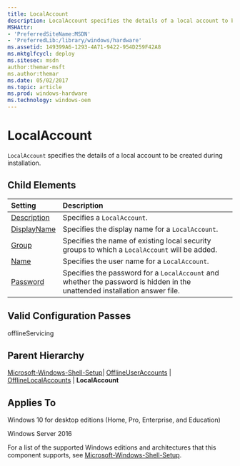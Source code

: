```yaml
---
title: LocalAccount
description: LocalAccount specifies the details of a local account to be created during installation.
MSHAttr:
- 'PreferredSiteName:MSDN'
- 'PreferredLib:/library/windows/hardware'
ms.assetid: 149399A6-1293-4A71-9422-954D259F42A8
ms.mktglfcycl: deploy
ms.sitesec: msdn
author:themar-msft
ms.author:themar
ms.date: 05/02/2017
ms.topic: article
ms.prod: windows-hardware
ms.technology: windows-oem
---
```

# LocalAccount

`LocalAccount` specifies the details of a local account to be created during installation.

## Child Elements

| Setting                 | Description                                                                           |
|:------------------------|:--------------------------------------------------------------------------------------|
| [Description](microsoft-windows-shell-setup-offlineuseraccounts-offlinelocalaccounts-localaccount-description.md) | Specifies a <code>LocalAccount</code>. |
| [DisplayName](microsoft-windows-shell-setup-offlineuseraccounts-offlinelocalaccounts-localaccount-displayname.md) | Specifies the display name for a <code>LocalAccount</code>. |
| [Group](microsoft-windows-shell-setup-offlineuseraccounts-offlinelocalaccounts-localaccount-group.md) | Specifies the name of existing local security groups to which a <code>LocalAccount</code> will be added. |
| [Name](microsoft-windows-shell-setup-offlineuseraccounts-offlinelocalaccounts-localaccount-name.md) | Specifies the user name for a <code>LocalAccount</code>. |
| [Password](microsoft-windows-shell-setup-offlineuseraccounts-offlinelocalaccounts-localaccount-password.md) | Specifies the password for a <code>LocalAccount</code> and whether the password is hidden in the unattended installation answer file. |

## Valid Configuration Passes

offlineServicing

## Parent Hierarchy

[Microsoft-Windows-Shell-Setup](microsoft-windows-shell-setup.md)| [OfflineUserAccounts](microsoft-windows-shell-setup-offlineuseraccounts.md) | [OfflineLocalAccounts](microsoft-windows-shell-setup-offlineuseraccounts-offlinelocalaccounts.md) | **LocalAccount**

## Applies To

Windows 10 for desktop editions (Home, Pro, Enterprise, and Education)

Windows Server 2016

For a list of the supported Windows editions and architectures that this component supports, see [Microsoft-Windows-Shell-Setup](microsoft-windows-shell-setup.md).
